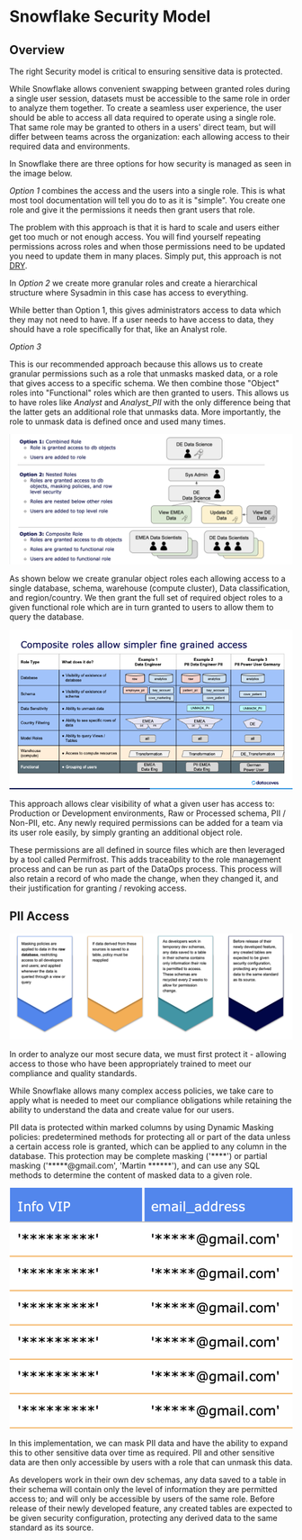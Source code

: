 # Snowflake Security Model

## Overview

The right Security model is critical to ensuring sensitive data is protected.

While Snowflake allows convenient swapping between granted roles during a single user session, datasets must be accessible to the same role in order to analyze them together. To create a seamless user experience, the user should be able to access all data required to operate using a single role. That same role may be granted to others in a users' direct team, but will differ between teams across the organization: each allowing access to their required data and environments.

In Snowflake there are three options for how security is managed as seen in the image below.

*Option 1* combines the access and the users into a single role. This is what most tool documentation will tell you do to as it is "simple". You create one role and give it the permissions it needs then grant users that role.

The problem with this approach is that it is hard to scale and users either get too much or not enough access. You will find yourself repeating permissions across roles and when those permissions need to be updated you need to update them in many places. Simply put, this approach is not [DRY](https://en.wikipedia.org/wiki/Don%27t_repeat_yourself).

In *Option 2* we create more granular roles and create a hierarchical structure where Sysadmin in this case has access to everything.

While better than Option 1, this gives administrators access to data which they may not need to have. If a user needs to have access to data, they should have a role specifically for that, like an Analyst role.

*Option 3*

This is our recommended approach because this allows us to create granular permissions such as a role that unmasks masked data, or a role that gives access to a specific schema. We then combine those "Object" roles into "Functional" roles which are then granted to users. This allows us to have roles like _Analyst_ and _Analyst\_PII_ with the only difference being that the latter gets an additional role that unmasks data. More importantly, the role to unmask data is defined once and used many times.

![db-auth-std-e1](./assets/db-auth-std1.png)

As shown below we create granular object roles each allowing access to a single database, schema, warehouse (compute cluster), Data classification, and region/country. We then grant the full set of required object roles to a given functional role which are in turn granted to users to allow them to query the database.

![db-auth-std-e1](./assets/db-auth-std2.png)

This approach allows clear visibility of what a given user has access to: Production or Development environments, Raw or Processed schema, PII / Non-PII, etc. Any newly required permissions can be added for a team via its user role easily, by simply granting an additional object role.

These permissions are all defined in source files which are then leveraged by a tool called Permifrost. This adds traceability to the role management process and can be run as part of the DataOps process. This process will also retain a record of who made the change, when they changed it, and their justification for granting / revoking access.

## PII Access

![db-auth-std-e1](./assets/db-auth-std3.png)

In order to analyze our most secure data, we must first protect it - allowing access to those who have been appropriately trained to meet our compliance and quality standards.

While Snowflake allows many complex access policies, we take care to apply what is needed to meet our compliance obligations while retaining the ability to understand the data and create value for our users.

PII data is protected within marked columns by using Dynamic Masking policies: predetermined methods for protecting all or part of the data unless a certain access role is granted, which can be applied to any column in the database. This protection may be complete masking ('\*\*\*\*') or partial masking ('\*\*\*\*\*@gmail.com', 'Martin \*\*\*\*\*\*'), and can use any SQL methods to determine the content of masked data to a given role.

![db-auth-std-e1](./assets/db-auth-std4.png)

In this implementation, we can mask PII data and have the ability to expand this to other sensitive data over time as required. PII and other sensitive data are then only accessible by users with a role that can unmask this data.

As developers work in their own dev schemas, any data saved to a table in their schema will contain only the level of information they are permitted access to; and will only be accessible by users of the same role. Before release of their newly developed feature, any created tables are expected to be given security configuration, protecting any derived data to the same standard as its source.

